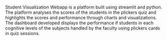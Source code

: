 Student Visualization Webapp is a platform built using streamlit and python. The platform analyses the scores of the students in the plickers quiz and highlights the scores and performance through charts and visualizations. The dashboard developed displays the performance if students in each cognitive levels of the subjects handled by the faculty using plickers cards in quiz sessions.
